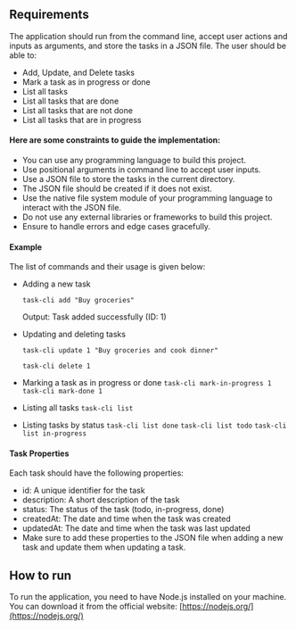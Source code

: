 ## Requirements

The application should run from the command line, accept user actions and inputs as arguments, and store the tasks in a JSON file. The user should be able to:

- Add, Update, and Delete tasks
- Mark a task as in progress or done
- List all tasks
- List all tasks that are done
- List all tasks that are not done
- List all tasks that are in progress

#### Here are some constraints to guide the implementation:

- You can use any programming language to build this project.
- Use positional arguments in command line to accept user inputs.
- Use a JSON file to store the tasks in the current directory.
- The JSON file should be created if it does not exist.
- Use the native file system module of your programming language to interact with the JSON file.
- Do not use any external libraries or frameworks to build this project.
- Ensure to handle errors and edge cases gracefully.

#### Example

The list of commands and their usage is given below:

- Adding a new task

  `task-cli add "Buy groceries"`

  Output: Task added successfully (ID: 1)

- Updating and deleting tasks

  `task-cli update 1 "Buy groceries and cook dinner"`

  `task-cli delete 1`

- Marking a task as in progress or done
  `task-cli mark-in-progress 1`
  `task-cli mark-done 1`

- Listing all tasks
  `task-cli list`

- Listing tasks by status
  `task-cli list done`
  `task-cli list todo`
  `task-cli list in-progress`

#### Task Properties

Each task should have the following properties:

- id: A unique identifier for the task
- description: A short description of the task
- status: The status of the task (todo, in-progress, done)
- createdAt: The date and time when the task was created
- updatedAt: The date and time when the task was last updated
- Make sure to add these properties to the JSON file when adding a new task and update them when updating a task.

## How to run

To run the application, you need to have Node.js installed on your machine. You can download it from the official website: [https://nodejs.org/](https://nodejs.org/)
